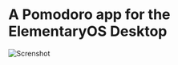 A Pomodoro app for the ElementaryOS Desktop
===========================================

![Screnshot](https://raw.githubusercontent.com/mariocesar/pomodoro-elementary/master/screenshot.png)